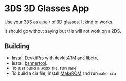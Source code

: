 # 3DS 3D Glasses App
Use your 3DS as a pair of 3D glasses. It kind of works.

It should go without saying but this will not work on a 2DS.

## Building
- Install [DevkitPro](https://devkitpro.org/wiki/Getting_Started) with devkitARM and libctru.
- Install [bannertool](https://github.com/Steveice10/bannertool/releases).
- To just build a 3dsx file, run `make`
- To build a cia file, install [MakeROM](https://github.com/3DSGuy/Project_CTR/releases) and run `make cia`
